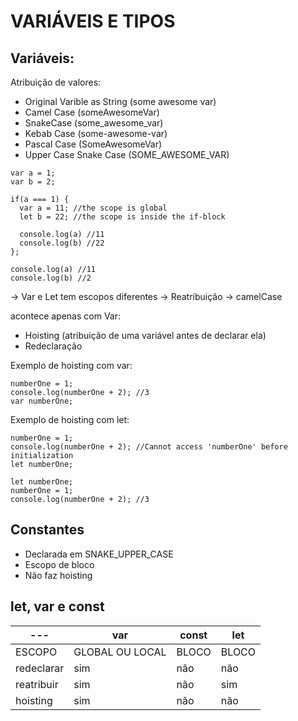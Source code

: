 # VARIÁVEIS E TIPOS
## Variáveis:
Atribuição de valores:
* Original Varible as String (some awesome var)
* Camel Case (someAwesomeVar)
* SnakeCase (some_awesome_var)
* Kebab Case (some-awesome-var)
* Pascal Case (SomeAwesomeVar)
* Upper Case Snake Case (SOME_AWESOME_VAR)

```
var a = 1;
var b = 2;

if(a === 1) {
  var a = 11; //the scope is global
  let b = 22; //the scope is inside the if-block

  console.log(a) //11
  console.log(b) //22
};

console.log(a) //11
console.log(b) //2
```

-> Var e Let tem escopos diferentes
-> Reatribuição
-> camelCase

acontece apenas com Var:
* Hoisting (atribuição de uma variável antes de declarar ela)
* Redeclaração

Exemplo de hoisting com var:

```
numberOne = 1;
console.log(numberOne + 2); //3
var numberOne;
```

Exemplo de hoisting com let:
```
numberOne = 1;
console.log(numberOne + 2); //Cannot access 'numberOne' before initialization
let numberOne;
```
```
let numberOne;
numberOne = 1;
console.log(numberOne + 2); //3
```

## Constantes
* Declarada em SNAKE_UPPER_CASE
* Escopo de bloco
* Não faz hoisting

## let, var e const

| --- | var | const | let |
| --- | --- | --- | --- |
| ESCOPO | GLOBAL OU LOCAL | BLOCO | BLOCO |
| redeclarar | sim | não |  não |
| reatribuir | sim | não | sim |
| hoisting | sim | não | não |